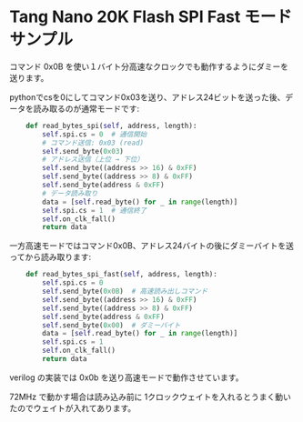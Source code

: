 # Tang Nano 20K Flash SPI Fast モード サンプル

コマンド 0x0B を使い１バイト分高速なクロックでも動作するようにダミーを送ります。

pythonでcsを0にしてコマンド0x03を送り、アドレス24ビットを送った後、データを読み取るのが通常モードです:

```python
    def read_bytes_spi(self, address, length):
        self.spi.cs = 0  # 通信開始
        # コマンド送信: 0x03 (read)
        self.send_byte(0x03)
        # アドレス送信（上位 → 下位）
        self.send_byte((address >> 16) & 0xFF)
        self.send_byte((address >> 8) & 0xFF)
        self.send_byte(address & 0xFF)
        # データ読み取り
        data = [self.read_byte() for _ in range(length)]
        self.spi.cs = 1  # 通信終了
        self.on_clk_fall()
        return data
```

一方高速モードではコマンド0x0B、アドレス24バイトの後にダミーバイトを送ってから読み取ります:

```python
    def read_bytes_spi_fast(self, address, length):
        self.spi.cs = 0
        self.send_byte(0x0B)  # 高速読み出しコマンド
        self.send_byte((address >> 16) & 0xFF)
        self.send_byte((address >> 8) & 0xFF)
        self.send_byte(address & 0xFF)
        self.send_byte(0x00)  # ダミーバイト
        data = [self.read_byte() for _ in range(length)]
        self.spi.cs = 1
        self.on_clk_fall()
        return data
```

verilog の実装では 0x0b を送り高速モードで動作させています。

72MHz で動かす場合は読み込み前に 1クロックウェイトを入れるとうまく動いたのでウェイトが入れてあります。

